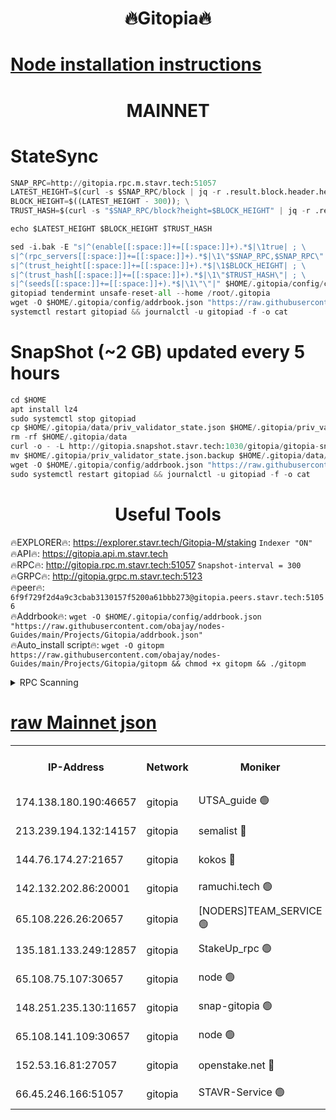 <h1 align="center"> 🔥Gitopia🔥</h1>

[Node installation instructions](https://github.com/obajay/nodes-Guides/tree/main/Projects/Gitopia)
=

<h1 align="center"> MAINNET</h1>

# StateSync
```python
SNAP_RPC=http://gitopia.rpc.m.stavr.tech:51057
LATEST_HEIGHT=$(curl -s $SNAP_RPC/block | jq -r .result.block.header.height); \
BLOCK_HEIGHT=$((LATEST_HEIGHT - 300)); \
TRUST_HASH=$(curl -s "$SNAP_RPC/block?height=$BLOCK_HEIGHT" | jq -r .result.block_id.hash)

echo $LATEST_HEIGHT $BLOCK_HEIGHT $TRUST_HASH

sed -i.bak -E "s|^(enable[[:space:]]+=[[:space:]]+).*$|\1true| ; \
s|^(rpc_servers[[:space:]]+=[[:space:]]+).*$|\1\"$SNAP_RPC,$SNAP_RPC\"| ; \
s|^(trust_height[[:space:]]+=[[:space:]]+).*$|\1$BLOCK_HEIGHT| ; \
s|^(trust_hash[[:space:]]+=[[:space:]]+).*$|\1\"$TRUST_HASH\"| ; \
s|^(seeds[[:space:]]+=[[:space:]]+).*$|\1\"\"|" $HOME/.gitopia/config/config.toml
gitopiad tendermint unsafe-reset-all --home /root/.gitopia
wget -O $HOME/.gitopia/config/addrbook.json "https://raw.githubusercontent.com/obajay/nodes-Guides/main/Projects/Gitopia/addrbook.json"
systemctl restart gitopiad && journalctl -u gitopiad -f -o cat
```
# SnapShot (~2 GB) updated every 5 hours
```python
cd $HOME
apt install lz4
sudo systemctl stop gitopiad
cp $HOME/.gitopia/data/priv_validator_state.json $HOME/.gitopia/priv_validator_state.json.backup
rm -rf $HOME/.gitopia/data
curl -o - -L http://gitopia.snapshot.stavr.tech:1030/gitopia/gitopia-snap.tar.lz4 | lz4 -c -d - | tar -x -C $HOME/.gitopia --strip-components 2
mv $HOME/.gitopia/priv_validator_state.json.backup $HOME/.gitopia/data/priv_validator_state.json
wget -O $HOME/.gitopia/config/addrbook.json "https://raw.githubusercontent.com/obajay/nodes-Guides/main/Projects/Gitopia/addrbook.json"
sudo systemctl restart gitopiad && journalctl -u gitopiad -f -o cat
```
 <h1 align="center"> Useful Tools</h1>

🔥EXPLORER🔥:      https://explorer.stavr.tech/Gitopia-M/staking  `Indexer "ON"` \
🔥API🔥: 			 		 https://gitopia.api.m.stavr.tech \
🔥RPC🔥:           http://gitopia.rpc.m.stavr.tech:51057              `Snapshot-interval = 300` \
🔥GRPC🔥:          http://gitopia.grpc.m.stavr.tech:5123 \
🔥peer🔥:					 `6f9f729f2d4a9c3cbab3130157f5200a61bbb273@gitopia.peers.stavr.tech:51056` \
🔥Addrbook🔥:    ```wget -O $HOME/.gitopia/config/addrbook.json "https://raw.githubusercontent.com/obajay/nodes-Guides/main/Projects/Gitopia/addrbook.json"``` \
🔥Auto_install script🔥: ```wget -O gitopm https://raw.githubusercontent.com/obajay/nodes-Guides/main/Projects/Gitopia/gitopm && chmod +x gitopm && ./gitopm```


<details>
<summary>RPC Scanning</summary>

<h2 align="center"> We scan nodes in real time every 4 hours. And we provide the final result of RPC endpoints.
We cannot influence the operation of these nodes in any way. </h2>


```python
If Voting Power is higher than 0 --> then the Node is a validator of the network and may be subject to attack and be a potential threat to the chain.
```
```python
We marked such validators with a red symbol
```

</details>

[raw Mainnet json](https://rpc-check.gitopm.stavr.tech/gitopm/rpc-gitopm-result.json)
=

<table><tr><th>IP-Address</th><th>Network</th><th>Moniker</th><th>Latest Block Height</th><th>Earliest Block Height</th><th>Catching Up</th><th>Tx Index</th><th>Voting Power</th><th>Scan Time</th></tr><tr><td>174.138.180.190:46657</td><td>gitopia</td><td>UTSA_guide 🟢</td><td>11183133</td><td>6071990</td><td>False</td><td>on</td><td>0</td><td>2023-12-25T04:39:48.086582145UTC</td></tr><tr><td>213.239.194.132:14157</td><td>gitopia</td><td>semalist 🔴</td><td>11183223</td><td>6071990</td><td>False</td><td>off</td><td>429757</td><td>2023-12-25T04:40:03.447101782UTC</td></tr><tr><td>144.76.174.27:21657</td><td>gitopia</td><td>kokos 🔴</td><td>11183232</td><td>6071990</td><td>False</td><td>off</td><td>936374</td><td>2023-12-25T04:40:17.406358014UTC</td></tr><tr><td>142.132.202.86:20001</td><td>gitopia</td><td>ramuchi.tech 🟢</td><td>11183230</td><td>6548337</td><td>False</td><td>on</td><td>0</td><td>2023-12-25T04:40:14.572917483UTC</td></tr><tr><td>65.108.226.26:20657</td><td>gitopia</td><td>[NODERS]TEAM_SERVICE 🟢</td><td>11183241</td><td>6846001</td><td>False</td><td>on</td><td>0</td><td>2023-12-25T04:40:32.569682649UTC</td></tr><tr><td>135.181.133.249:12857</td><td>gitopia</td><td>StakeUp_rpc 🟢</td><td>11183230</td><td>8010001</td><td>False</td><td>on</td><td>0</td><td>2023-12-25T04:40:14.993511246UTC</td></tr><tr><td>65.108.75.107:30657</td><td>gitopia</td><td>node 🟢</td><td>11183237</td><td>8802845</td><td>False</td><td>on</td><td>0</td><td>2023-12-25T04:40:25.987837725UTC</td></tr><tr><td>148.251.235.130:11657</td><td>gitopia</td><td>snap-gitopia 🟢</td><td>11183230</td><td>9516001</td><td>False</td><td>on</td><td>0</td><td>2023-12-25T04:40:14.284497104UTC</td></tr><tr><td>65.108.141.109:30657</td><td>gitopia</td><td>node 🟢</td><td>11183230</td><td>10145845</td><td>False</td><td>on</td><td>0</td><td>2023-12-25T04:40:13.984822078UTC</td></tr><tr><td>152.53.16.81:27057</td><td>gitopia</td><td>openstake.net 🔴</td><td>11183209</td><td>10455001</td><td>False</td><td>off</td><td>5845</td><td>2023-12-25T04:39:37.138893130UTC</td></tr><tr><td>66.45.246.166:51057</td><td>gitopia</td><td>STAVR-Service 🟢</td><td>11183218</td><td>11150001</td><td>False</td><td>on</td><td>0</td><td>2023-12-25T04:39:54.907943712UTC</td></tr></table>
